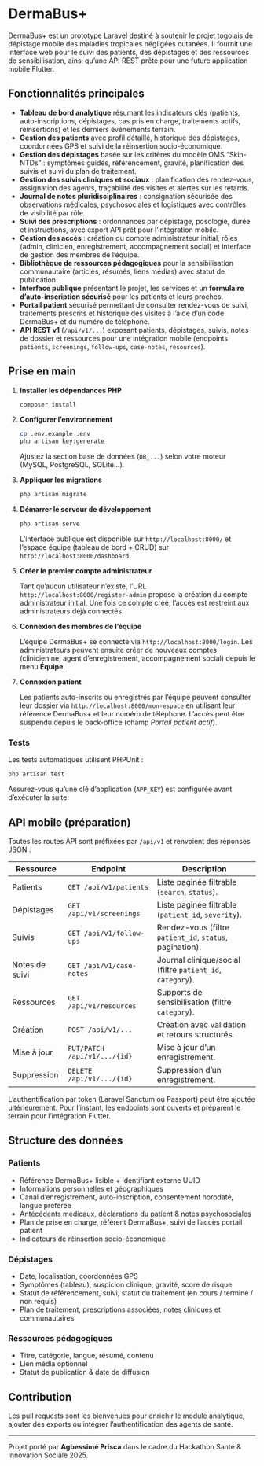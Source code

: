 # DermaBus+

DermaBus+ est un prototype Laravel destiné à soutenir le projet togolais de dépistage mobile des maladies tropicales négligées cutanées. Il fournit une interface web pour le suivi des patients, des dépistages et des ressources de sensibilisation, ainsi qu’une API REST prête pour une future application mobile Flutter.

## Fonctionnalités principales

- **Tableau de bord analytique** résumant les indicateurs clés (patients, auto-inscriptions, dépistages, cas pris en charge, traitements actifs, réinsertions) et les derniers événements terrain.
- **Gestion des patients** avec profil détaillé, historique des dépistages, coordonnées GPS et suivi de la réinsertion socio-économique.
- **Gestion des dépistages** basée sur les critères du modèle OMS “Skin-NTDs” : symptômes guidés, référencement, gravité, planification des suivis et suivi du plan de traitement.
- **Gestion des suivis cliniques et sociaux** : planification des rendez-vous, assignation des agents, traçabilité des visites et alertes sur les retards.
- **Journal de notes pluridisciplinaires** : consignation sécurisée des observations médicales, psychosociales et logistiques avec contrôles de visibilité par rôle.
- **Suivi des prescriptions** : ordonnances par dépistage, posologie, durée et instructions, avec export API prêt pour l’intégration mobile.
- **Gestion des accès** : création du compte administrateur initial, rôles (admin, clinicien, enregistrement, accompagnement social) et interface de gestion des membres de l’équipe.
- **Bibliothèque de ressources pédagogiques** pour la sensibilisation communautaire (articles, résumés, liens médias) avec statut de publication.
- **Interface publique** présentant le projet, les services et un **formulaire d’auto-inscription sécurisé** pour les patients et leurs proches.
- **Portail patient** sécurisé permettant de consulter rendez-vous de suivi, traitements prescrits et historique des visites à l’aide d’un code DermaBus+ et du numéro de téléphone.
- **API REST v1** (`/api/v1/...`) exposant patients, dépistages, suivis, notes de dossier et ressources pour une intégration mobile (endpoints `patients`, `screenings`, `follow-ups`, `case-notes`, `resources`).

## Prise en main

1. **Installer les dépendances PHP**

   ```bash
   composer install
   ```

2. **Configurer l’environnement**

   ```bash
   cp .env.example .env
   php artisan key:generate
   ```

   Ajustez la section base de données (`DB_...`) selon votre moteur (MySQL, PostgreSQL, SQLite…).

3. **Appliquer les migrations**

   ```bash
   php artisan migrate
   ```

4. **Démarrer le serveur de développement**

   ```bash
   php artisan serve
   ```

   L’interface publique est disponible sur `http://localhost:8000/` et l’espace équipe (tableau de bord + CRUD) sur `http://localhost:8000/dashboard`.

5. **Créer le premier compte administrateur**

   Tant qu’aucun utilisateur n’existe, l’URL `http://localhost:8000/register-admin` propose la création du compte administrateur initial. Une fois ce compte créé, l’accès est restreint aux administrateurs déjà connectés.

6. **Connexion des membres de l’équipe**

   L’équipe DermaBus+ se connecte via `http://localhost:8000/login`. Les administrateurs peuvent ensuite créer de nouveaux comptes (clinicien·ne, agent d’enregistrement, accompagnement social) depuis le menu **Équipe**.

7. **Connexion patient**

   Les patients auto-inscrits ou enregistrés par l’équipe peuvent consulter leur dossier via `http://localhost:8000/mon-espace` en utilisant leur référence DermaBus+ et leur numéro de téléphone. L’accès peut être suspendu depuis le back-office (champ *Portail patient actif*).

### Tests

Les tests automatiques utilisent PHPUnit :

```bash
php artisan test
```

Assurez-vous qu’une clé d’application (`APP_KEY`) est configurée avant d’exécuter la suite.

## API mobile (préparation)

Toutes les routes API sont préfixées par `/api/v1` et renvoient des réponses JSON :

| Ressource      | Endpoint                       | Description                                                 |
|----------------|--------------------------------|-------------------------------------------------------------|
| Patients       | `GET /api/v1/patients`         | Liste paginée filtrable (`search`, `status`).               |
| Dépistages     | `GET /api/v1/screenings`       | Liste paginée filtrable (`patient_id`, `severity`).         |
| Suivis         | `GET /api/v1/follow-ups`       | Rendez-vous (filtre `patient_id`, `status`, pagination).    |
| Notes de suivi | `GET /api/v1/case-notes`       | Journal clinique/social (filtre `patient_id`, `category`).  |
| Ressources     | `GET /api/v1/resources`        | Supports de sensibilisation (filtre `category`).            |
| Création       | `POST /api/v1/...`             | Création avec validation et retours structurés.             |
| Mise à jour    | `PUT/PATCH /api/v1/.../{id}`   | Mise à jour d’un enregistrement.                            |
| Suppression    | `DELETE /api/v1/.../{id}`      | Suppression d’un enregistrement.                            |

L’authentification par token (Laravel Sanctum ou Passport) peut être ajoutée ultérieurement. Pour l’instant, les endpoints sont ouverts et préparent le terrain pour l’intégration Flutter.

## Structure des données

### Patients

- Référence DermaBus+ lisible + identifiant externe UUID
- Informations personnelles et géographiques
- Canal d’enregistrement, auto-inscription, consentement horodaté, langue préférée
- Antécédents médicaux, déclarations du patient & notes psychosociales
- Plan de prise en charge, référent DermaBus+, suivi de l’accès portail patient
- Indicateurs de réinsertion socio-économique

### Dépistages

- Date, localisation, coordonnées GPS
- Symptômes (tableau), suspicion clinique, gravité, score de risque
- Statut de référencement, suivi, statut du traitement (en cours / terminé / non requis)
- Plan de traitement, prescriptions associées, notes cliniques et communautaires

### Ressources pédagogiques

- Titre, catégorie, langue, résumé, contenu
- Lien média optionnel
- Statut de publication & date de diffusion

## Contribution

Les pull requests sont les bienvenues pour enrichir le module analytique, ajouter des exports ou intégrer l’authentification des agents de santé.

---
Projet porté par **Agbessimé Prisca** dans le cadre du Hackathon Santé & Innovation Sociale 2025.
